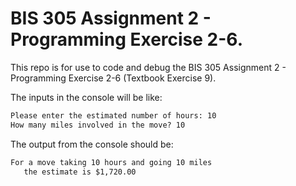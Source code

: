 # BIS 305 Assignment 2 - Programming Exercise 2-6.

This repo is for use to code and debug the BIS 305 Assignment 2 - Programming Exercise 2-6 (Textbook Exercise 9).

The inputs in the console will be like:
```html
Please enter the estimated number of hours: 10
How many miles involved in the move? 10
```

The output from the console should be:
```html
For a move taking 10 hours and going 10 miles
   the estimate is $1,720.00
```
